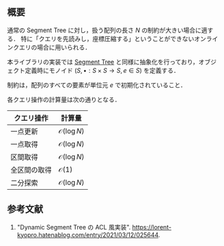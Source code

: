## 概要

通常の Segment Tree に対し，扱う配列の長さ $N$ の制約が大きい場合に適する．
特に「クエリを先読みし，座標圧縮する」ということができないオンラインクエリの場合に用いられる．

本ライブラリの実装では [Segment Tree](https://today2098.github.io/algorithm/src/DataStructure/SegmentTree/segment_tree.hpp) と同様に抽象化を行っており，オブジェクト定義時にモノイド $(S, \bullet : S \times S \rightarrow S, e \in S)$ を定義する．

制約は，配列のすべての要素が単位元 $e$ で初期化されていること．

各クエリ操作の計算量は次の通りとなる．

|クエリ操作|計算量|
|---|---|
|一点更新|$\mathcal{O}(\log N)$|
|一点取得|$\mathcal{O}(\log N)$|
|区間取得|$\mathcal{O}(\log N)$|
|全区間の取得|$\mathcal{O}(1)$|
|二分探索|$\mathcal{O}(\log N)$|


## 参考文献

1. "Dynamic Segment Tree の ACL 風実装". <https://lorent-kyopro.hatenablog.com/entry/2021/03/12/025644>.

